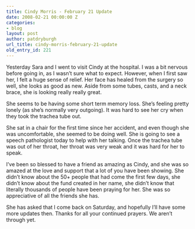 ```yaml
---
title: Cindy Morris - February 21 Update
date: 2008-02-21 00:00:00 Z
categories:
- blog
layout: post
author: patdryburgh
url_title: cindy-morris-february-21-update
old_entry_id: 221
---
```


Yesterday Sara and I went to visit Cindy at the hospital. I was a bit nervous before going in, as I wasn’t sure what to expect. However, when I first saw her, I felt a huge sense of relief. Her face has healed from the surgery so well, she looks as good as new. Aside from some tubes, casts, and a neck brace, she is looking really really great.

She seems to be having some short term memory loss. She’s feeling pretty lonely (as she’s normally very outgoing). It was hard to see her cry when they took the trachea tube out.

She sat in a chair for the first time since her accident, and even though she was uncomfortable, she seemed to be doing well. She is going to see a speech pathologist today to help with her talking. Once the trachea tube was out of her throat, her throat was very weak and it was hard for her to speak.

I’ve been so blessed to have a friend as amazing as Cindy, and she was so amazed at the love and support that a lot of you have been showing. She didn’t know about the 50+ people that had come the first few days, she didn’t know about the fund created in her name, she didn’t know that literally thousands of people have been praying for her. She was so appreciative of all the friends she has.

She has asked that I come back on Saturday, and hopefully I’ll have some more updates then. Thanks for all your continued prayers. We aren’t through yet.